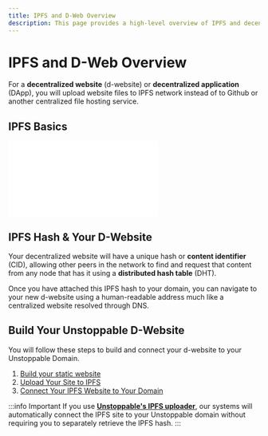 ```yaml
---
title: IPFS and D-Web Overview
description: This page provides a high-level overview of IPFS and decentralized websites and how they work alongside Unstoppable domains.
---
```


# IPFS and D-Web Overview

For a **decentralized website** \(d-website\) or **decentralized application** \(DApp\), you will upload website files to IPFS network instead of to Github or another centralized file hosting service. 

## IPFS Basics

<embed src="/snippets/_ipfs-basics.md" />

## IPFS Hash & Your D-Website

Your decentralized website will have a unique hash or **content identifier** (CID), allowing other peers in the network to find and request that content from any node that has it using a **distributed hash table** \(DHT\).

Once you have attached this IPFS hash to your domain, you can navigate to your new d-website using a human-readable address much like a centralized website resolved through DNS. 

## Build Your Unstoppable D-Website

You will follow these steps to build and connect your d-website to your Unstoppable Domain. 

1. [Build your static website](build-website.md)
2. [Upload Your Site to IPFS](upload-ipfs.md)
3. [Connect Your IPFS Website to Your Domain](connect-ipfs.md)

:::info Important
If you use [**Unstoppable's IPFS uploader**](upload-ipfs.md#option-1-upload-your-website-with-our-ipfs-uploader), our systems will automatically connect the IPFS site to your Unstoppable domain without requiring you to separately retrieve the IPFS hash.
:::